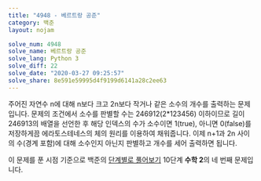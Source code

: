 ```yaml
---
title: "4948 - 베르트랑 공준"
category: 백준
layout: nojam

solve_num: 4948
solve_name: 베르트랑 공준
solve_lang: Python 3
solve_diff: 22
solve_date: "2020-03-27 09:25:57"
solve_share: 8e591e59995d4f9199d6141a28c2ee63
---
```


주어진 자연수 n에 대해 n보다 크고 2n보다 작거나 같은 소수의 개수를 출력하는 문제입니다. 문제의 조건에서 소수를 판별할 수는 246912(2\*123456) 이하이므로 길이 246913의 배열을 선언한 후 해당 인덱스의 수가 소수이면 1(true), 아니면 0(false)를 저장하게끔 에라토스테네스의 체의 원리를 이용하여 채워줍니다. 이제 n+1과 2n 사이의 수(경계 포함)에 대해 소수인지 아닌지 판별하고 개수를 세어 출력하면 됩니다.

이 문제를 푼 시점 기준으로 백준의 [단계별로 풀어보기](http://noj.am/p/s) 10단계 **수학 2**의 네 번째 문제입니다.

